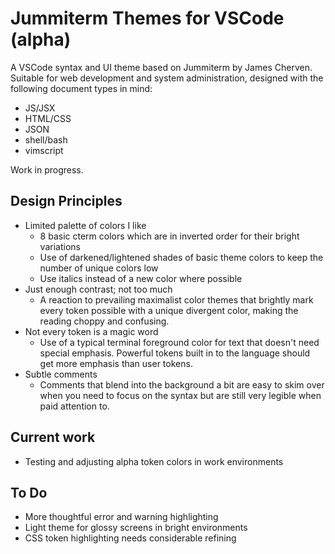 # Jummiterm Themes for VSCode (alpha)

A VSCode syntax and UI theme based on Jummiterm by James Cherven. Suitable for web development and system administration, designed with the following document types in mind:

- JS/JSX
- HTML/CSS
- JSON
- shell/bash
- vimscript

Work in progress.

## Design Principles

- Limited palette of colors I like
  - 8 basic cterm colors which are in inverted order for their bright variations
  - Use of darkened/lightened shades of basic theme colors to keep the number of unique colors low
  - Use italics instead of a new color where possible
- Just enough contrast; not too much
  - A reaction to prevailing maximalist color themes that brightly mark every token possible with a unique divergent color, making the reading choppy and confusing.
- Not every token is a magic word
  - Use of a typical terminal foreground color for text that doesn't need special emphasis. Powerful tokens built in to the language should get more emphasis than user tokens.
- Subtle comments
  - Comments that blend into the background a bit are easy to skim over when you need to focus on the syntax but are still very legible when paid attention to.

## Current work

- Testing and adjusting alpha token colors in work environments

## To Do

- More thoughtful error and warning highlighting
- Light theme for glossy screens in bright environments
- CSS token highlighting needs considerable refining
